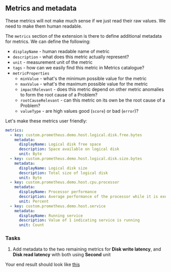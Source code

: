 ## Metrics and metadata

These metrics will not make much sense if we just read their raw values. We need to make them human readable.

The `metrics` section of the extension is there to define additional metadata for metrics. We can define the following:
* `displayName` - human readable name of metric
* `description` - what does this metric actually represent?
* `unit` - measurement unit of the metric
* `tags` - how can we easily find this metric in Metrics catalogue?
* `metricProperties`
  * `minValue` - what's the minimum possible value for the metric
  * `maxValue` - what's the maximum possible value for the metric
  * `impactRelevant` - does this metric depend on other metric anomalies to form the root cause of a Problem?
  * `rootCauseRelevant` - can this metric on its own be the root cause of a Problem?
  * `valueType` - are high values good (`score`) or bad (`error`)?

Let's make these metrics user friendly:

```yaml
metrics:
  - key: custom.prometheus.demo.host.logical.disk.free.bytes
    metadata:
      displayName: Logical disk free space
      description: Space available on logical disk
      unit: Byte
  - key: custom.prometheus.demo.host.logical.disk.size.bytes
    metadata:
      displayName: Logical disk size
      description: Total size of logical disk
      unit: Byte
  - key: custom.prometheus.demo.host.cpu.processor
    metadata:
      displayName: Processor performance
      description: Average performance of the processor while it is executing instructions
      unit: Percent
  - key: custom.prometheus.demo.host.service
    metadata:
      displayName: Running service
      description: Value of 1 indicating service is running
      unit: Count
```

### Tasks
1. Add metadata to the two remaining metrics for **Disk write latency**, and **Disk read latency** with both using **Second** unit

Your end result should look like [this](../../../assets/images/06_prometheus_metadata.yaml)